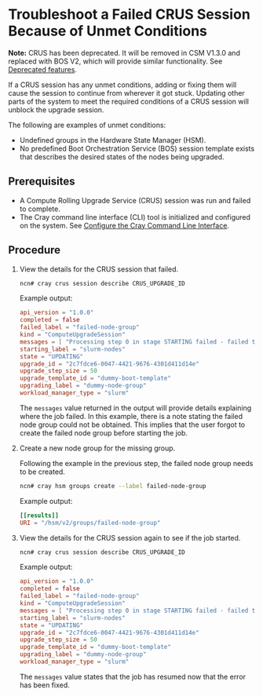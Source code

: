 # Troubleshoot a Failed CRUS Session Because of Unmet Conditions

**Note:** CRUS has been deprecated. It will be removed in CSM V1.3.0 and replaced with BOS V2, which will provide similar functionality. See
[Deprecated features](../../introduction/differences.md#deprecated_features).

If a CRUS session has any unmet conditions, adding or fixing them will cause the session to continue from wherever it got stuck. Updating other parts of the system to meet
the required conditions of a CRUS session will unblock the upgrade session.

The following are examples of unmet conditions:

- Undefined groups in the Hardware State Manager \(HSM\).
- No predefined Boot Orchestration Service \(BOS\) session template exists that describes the desired states of the nodes being upgraded.

## Prerequisites

- A Compute Rolling Upgrade Service \(CRUS\) session was run and failed to complete.
- The Cray command line interface \(CLI\) tool is initialized and configured on the system. See [Configure the Cray Command Line Interface](../configure_cray_cli.md).

## Procedure

1. View the details for the CRUS session that failed.

    ```bash
    ncn# cray crus session describe CRUS_UPGRADE_ID
    ```

    Example output:

    ```toml
    api_version = "1.0.0"
    completed = false
    failed_label = "failed-node-group"
    kind = "ComputeUpgradeSession"
    messages = [ "Processing step 0 in stage STARTING failed - failed to obtain Node Group named 'failed-node-group' - {"type":"about:blank","title":"Not Found","detail":"No such group: failed-node-group","status":404}\n[404]",]
    starting_label = "slurm-nodes"
    state = "UPDATING"
    upgrade_id = "2c7fdce6-0047-4421-9676-4301d411d14e"
    upgrade_step_size = 50
    upgrade_template_id = "dummy-boot-template"
    upgrading_label = "dummy-node-group"
    workload_manager_type = "slurm"
    ```

    The `messages` value returned in the output will provide details explaining where the job failed. In this example, there is a note stating the failed node group could not be
    obtained. This implies that the user forgot to create the failed node group before starting the job.

1. Create a new node group for the missing group.

    Following the example in the previous step, the failed node group needs to be created.

    ```bash
    ncn# cray hsm groups create --label failed-node-group
    ```

    Example output:

    ```toml
    [[results]]
    URI = "/hsm/v2/groups/failed-node-group"
    ```

1. View the details for the CRUS session again to see if the job started.

    ```bash
    ncn# cray crus session describe CRUS_UPGRADE_ID
    ```

    Example output:

    ```toml
    api_version = "1.0.0"
    completed = false
    failed_label = "failed-node-group"
    kind = "ComputeUpgradeSession"
    messages = [ "Processing step 0 in stage STARTING failed - failed to obtain Node Group named 'failed-node-group' - {"type":"about:blank","title":"Not Found","detail":"No such group: failed-node-group","status":404}\n[404]", "Quiesce requested in step 0: moving to QUIESCING", "All nodes quiesced in step 0: moving to QUIESCED", "Began the boot session for step 0: moving to BOOTING",]
    starting_label = "slurm-nodes"
    state = "UPDATING"
    upgrade_id = "2c7fdce6-0047-4421-9676-4301d411d14e"
    upgrade_step_size = 50
    upgrade_template_id = "dummy-boot-template"
    upgrading_label = "dummy-node-group"
    workload_manager_type = "slurm"
    ```

    The `messages` value states that the job has resumed now that the error has been fixed.
